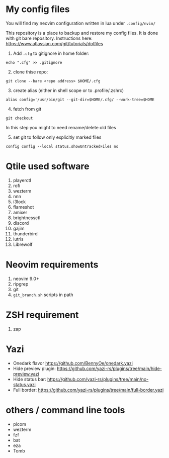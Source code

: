 # My config files
You will find my neovim configuration written in lua under `.config/nvim/`

This repository is a place to backup and restore my config files. It is
done with git bare repository. Instructions here:
https://www.atlassian.com/git/tutorials/dotfiles

1. Add `.cfg` to gitignore in home folder:
```
echo ".cfg" >> .gitignore
```

2. clone thise repo:
```
git clone --bare <repo address> $HOME/.cfg
```

3. create alias (either in shell scope or to .profile/.zshrc)
```
alias config='/usr/bin/git --git-dir=$HOME/.cfg/ --work-tree=$HOME
```

4. fetch from git
```
git checkout
```
In this step you might to need rename/delete old files

5. set git to follow only explicitly marked files
```
config config --local status.showUntrackedFiles no
```

# Qtile used software
1. playerctl
2. rofi
3. wezterm
4. nnn
5. i3lock
6. flameshot
8. amixer
9. brightnessctl
10. discord
11. gajim
12. thunderbird
13. lutris
14. Librewolf

# Neovim requirements
1. neovim 9.0+
2. ripgrep
3. git
5. `git_branch.sh` scripts in path

# ZSH requirement
1. zap

# Yazi
- Onedark flavor https://github.com/BennyOe/onedark.yazi
- Hide preview plugin: https://github.com/yazi-rs/plugins/tree/main/hide-preview.yazi
- Hide status bar: https://github.com/yazi-rs/plugins/tree/main/no-status.yazi
- Full border: https://github.com/yazi-rs/plugins/tree/main/full-border.yazi

# others / command line tools
- picom
- wezterm
- fzf
- bat
- eza
- Tomb
